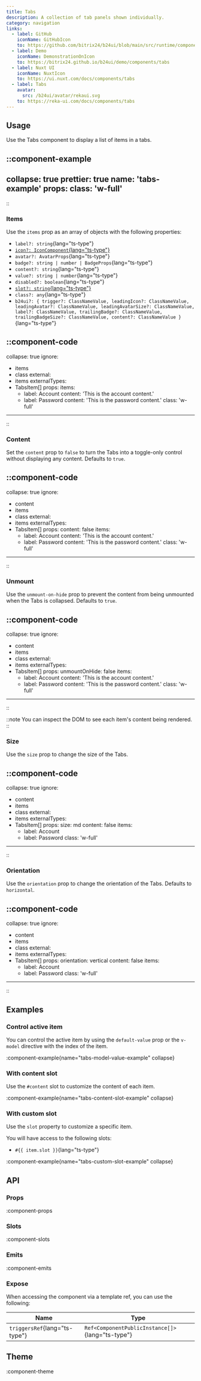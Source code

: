```yaml
---
title: Tabs
description: A collection of tab panels shown individually.
category: navigation
links:
  - label: GitHub
    iconName: GitHubIcon
    to: https://github.com/bitrix24/b24ui/blob/main/src/runtime/components/Tabs
  - label: Demo
    iconName: DemonstrationOnIcon
    to: https://bitrix24.github.io/b24ui/demo/components/tabs
  - label: Nuxt UI
    iconName: NuxtIcon
    to: https://ui.nuxt.com/docs/components/tabs
  - label: Tabs
    avatar:
      src: /b24ui/avatar/rekaui.svg
    to: https://reka-ui.com/docs/components/tabs
---
```


## Usage

Use the Tabs component to display a list of items in a tabs.

::component-example
---
collapse: true
prettier: true
name: 'tabs-example'
props:
  class: 'w-full'
---
::

### Items

Use the `items` prop as an array of objects with the following properties:

- `label?: string`{lang="ts-type"}
- [`icon?: IconComponent`{lang="ts-type"}](#usage)
- `avatar?: AvatarProps`{lang="ts-type"}
- `badge?: string | number | BadgeProps`{lang="ts-type"}
- `content?: string`{lang="ts-type"}
- `value?: string | number`{lang="ts-type"}
- `disabled?: boolean`{lang="ts-type"}
- [`slot?: string`{lang="ts-type"}](#with-custom-slot)
- `class?: any`{lang="ts-type"}
- `b24ui?: { trigger?: ClassNameValue, leadingIcon?: ClassNameValue, leadingAvatar?: ClassNameValue, leadingAvatarSize?: ClassNameValue, label?: ClassNameValue, trailingBadge?: ClassNameValue, trailingBadgeSize?: ClassNameValue, content?: ClassNameValue }`{lang="ts-type"}

::component-code
---
collapse: true
ignore:
  - items
  - class
external:
  - items
externalTypes:
  - TabsItem[]
props:
  items:
    - label: Account
      content: 'This is the account content.'
    - label: Password
      content: 'This is the password content.'
  class: 'w-full'
---
::

### Content

Set the `content` prop to `false` to turn the Tabs into a toggle-only control without displaying any content. Defaults to `true`.

::component-code
---
collapse: true
ignore:
  - content
  - items
  - class
external:
  - items
externalTypes:
  - TabsItem[]
props:
  content: false
  items:
    - label: Account
      content: 'This is the account content.'
    - label: Password
      content: 'This is the password content.'
  class: 'w-full'
---
::

### Unmount

Use the `unmount-on-hide` prop to prevent the content from being unmounted when the Tabs is collapsed. Defaults to `true`.

::component-code
---
collapse: true
ignore:
  - content
  - items
  - class
external:
  - items
externalTypes:
  - TabsItem[]
props:
  unmountOnHide: false
  items:
    - label: Account
      content: 'This is the account content.'
    - label: Password
      content: 'This is the password content.'
  class: 'w-full'
---
::

::note
You can inspect the DOM to see each item's content being rendered.
::

### Size

Use the `size` prop to change the size of the Tabs.

::component-code
---
collapse: true
ignore:
  - content
  - items
  - class
external:
  - items
externalTypes:
  - TabsItem[]
props:
  size: md
  content: false
  items:
    - label: Account
    - label: Password
  class: 'w-full'
---
::

### Orientation

Use the `orientation` prop to change the orientation of the Tabs. Defaults to `horizontal`.

::component-code
---
collapse: true
ignore:
  - content
  - items
  - class
external:
  - items
externalTypes:
  - TabsItem[]
props:
  orientation: vertical
  content: false
  items:
    - label: Account
    - label: Password
  class: 'w-full'
---
::

## Examples

### Control active item

You can control the active item by using the `default-value` prop or the `v-model` directive with the index of the item.

:component-example{name="tabs-model-value-example" collapse}

### With content slot

Use the `#content` slot to customize the content of each item.

:component-example{name="tabs-content-slot-example" collapse}

### With custom slot

Use the `slot` property to customize a specific item.

You will have access to the following slots:

- `#{{ item.slot }}`{lang="ts-type"}

:component-example{name="tabs-custom-slot-example" collapse}

## API

### Props

:component-props

### Slots

:component-slots

### Emits

:component-emits

### Expose

When accessing the component via a template ref, you can use the following:

| Name                          | Type                                             |
|-------------------------------|--------------------------------------------------|
| `triggersRef`{lang="ts-type"} | `Ref<ComponentPublicInstance[]>`{lang="ts-type"} |

## Theme

:component-theme

